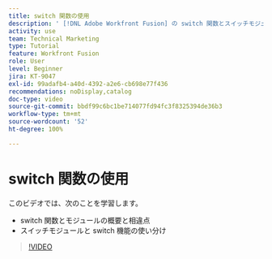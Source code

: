 ```yaml
---
title: switch 関数の使用
description: ' [!DNL Adobe Workfront Fusion] の switch 関数とスイッチモジュールの概要、およびスイッチ機能とスイッチモジュールの使い分けについて説明します。'
activity: use
team: Technical Marketing
type: Tutorial
feature: Workfront Fusion
role: User
level: Beginner
jira: KT-9047
exl-id: 99adafb4-a40d-4392-a2e6-cb698e77f436
recommendations: noDisplay,catalog
doc-type: video
source-git-commit: bbdf99c6bc1be714077fd94fc3f8325394de36b3
workflow-type: tm+mt
source-wordcount: '52'
ht-degree: 100%

---
```


# switch 関数の使用

このビデオでは、次のことを学習します。

* switch 関数とモジュールの概要と相違点
* スイッチモジュールと switch 機能の使い分け

>[!VIDEO](https://video.tv.adobe.com/v/3417445/?quality=12&learn=on&enablevpops=1&captions=jpn)
